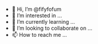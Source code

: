 - 👋 Hi, I’m @fifyfofum
- 👀 I’m interested in ...
- 🌱 I’m currently learning ...
- 💞️ I’m looking to collaborate on ...
- 📫 How to reach me ...

<!---
fifyfofum/fifyfofum is a ✨ special ✨ repository because its `README.md` (this file) appears on your GitHub profile.
You can click the Preview link to take a look at your changes.
--->
